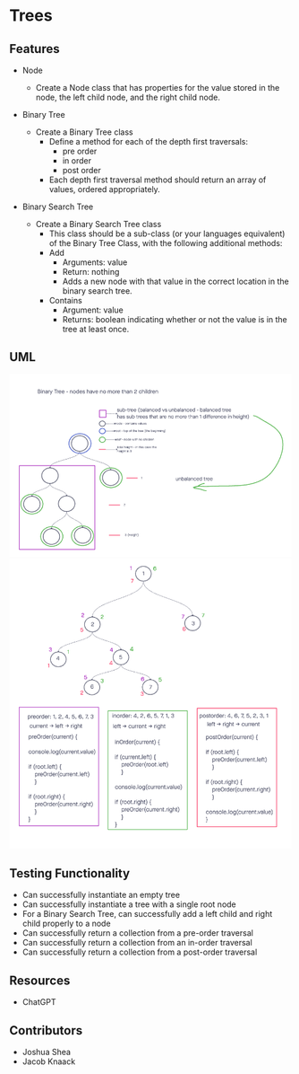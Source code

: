 # Trees

## Features

- Node

  - Create a Node class that has properties for the value stored in the node, the left child node, and the right child node.

- Binary Tree

  - Create a Binary Tree class
    - Define a method for each of the depth first traversals:
      - pre order
      - in order
      - post order
    - Each depth first traversal method should return an array of values, ordered appropriately.

- Binary Search Tree

  - Create a Binary Search Tree class
    - This class should be a sub-class (or your languages equivalent) of the Binary Tree Class, with the following additional methods:
    - Add
      - Arguments: value
      - Return: nothing
      - Adds a new node with that value in the correct location in the binary search tree.
    - Contains
      - Argument: value
      - Returns: boolean indicating whether or not the value is in the tree at least once.

## UML

![Whiteboard](./pic1.png)
![Whiteboard](./pic2.png)

## Testing Functionality

- Can successfully instantiate an empty tree
- Can successfully instantiate a tree with a single root node
- For a Binary Search Tree, can successfully add a left child and right child properly to a node
- Can successfully return a collection from a pre-order traversal
- Can successfully return a collection from an in-order traversal
- Can successfully return a collection from a post-order traversal

## Resources

- ChatGPT

## Contributors

- Joshua Shea
- Jacob Knaack

